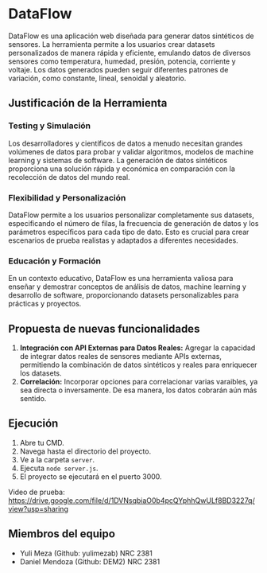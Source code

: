# DataFlow

DataFlow es una aplicación web diseñada para generar datos sintéticos de sensores. La herramienta permite a los usuarios crear datasets personalizados de manera rápida y eficiente, emulando datos de diversos sensores como temperatura, humedad, presión, potencia, corriente y voltaje. Los datos generados pueden seguir diferentes patrones de variación, como constante, lineal, senoidal y aleatorio.

## Justificación de la Herramienta

### Testing y Simulación

Los desarrolladores y científicos de datos a menudo necesitan grandes volúmenes de datos para probar y validar algoritmos, modelos de machine learning y sistemas de software. La generación de datos sintéticos proporciona una solución rápida y económica en comparación con la recolección de datos del mundo real.

### Flexibilidad y Personalización

DataFlow permite a los usuarios personalizar completamente sus datasets, especificando el número de filas, la frecuencia de generación de datos y los parámetros específicos para cada tipo de dato. Esto es crucial para crear escenarios de prueba realistas y adaptados a diferentes necesidades.

### Educación y Formación

En un contexto educativo, DataFlow es una herramienta valiosa para enseñar y demostrar conceptos de análisis de datos, machine learning y desarrollo de software, proporcionando datasets personalizables para prácticas y proyectos.

## Propuesta de nuevas funcionalidades

1. **Integración con API Externas para Datos Reales:** Agregar la capacidad de integrar datos reales de sensores mediante APIs externas, permitiendo la combinación de datos sintéticos y reales para enriquecer los datasets.
2. **Correlación:** Incorporar opciones para correlacionar varias varaibles, ya sea directa o inversamente. De esa manera, los datos cobrarán aún más sentido.

## Ejecución

1. Abre tu CMD.
2. Navega hasta el directorio del proyecto.
3. Ve a la carpeta `server`.
4. Ejecuta `node server.js`.
5. El proyecto se ejecutará en el puerto 3000.

Video de prueba: https://drive.google.com/file/d/1DVNsqbiaO0b4pcQYphhQwULf8BD3227q/view?usp=sharing 

## Miembros del equipo

- Yuli Meza (Github: yulimezab) NRC 2381
- Daniel Mendoza (Github: DEM2) NRC 2381
